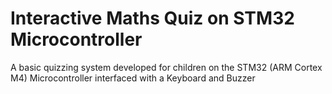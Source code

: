 # Interactive Maths Quiz on STM32 Microcontroller
 A basic quizzing system developed for children on the STM32 (ARM Cortex M4) Microcontroller interfaced with a Keyboard and Buzzer
